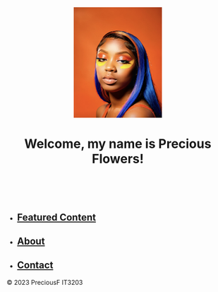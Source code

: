 <html>
<body>
<header>
  <img src="Welcome Pic.jpg"width = 200 height = 250>
  <h1>Welcome, my name is Precious Flowers!</h1>
</header>
    <br>
  <nav>
    <ul>
      <li><h2><strong><a href="featuredcontent.html">Featured Content</a></strong></h2></li>
      <li><h2><strong><a href="about.html">About</a></strong></h2></li>
      <li><h2><strong><a href="contact.html">Contact</a></strong></h2></li>
    </ul>
  </nav>
  <footer>
    <p> &copy; 2023 PreciousF IT3203</p>
  </footer>
</body>
</html>
